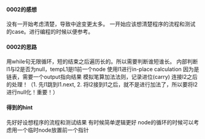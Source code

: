 #### 0002的感想
没有一开始考虑清楚，导致中途变更太多。
一开始应该想清楚程序的流程和测试的case。进行编程的时候以便参考。

#### 0002的思路
用while句无限循环，短的结束之后遍历长的。所以需要判断谁短谁长。
内部判断l1与l2是否为null，tempL1是l1前一个node
使用l1进行in-place calculation
因为是链表，需要一个output指向结果
模拟笔算加法法则，记录进位(carry)
连接l2之后的处理！（1. 先l1跳到l1.next, 2. 将l2接到l1之后，就不是进行加法了，所以要将l2进行null化！重要！）

#### 得到的hint
先好好设想程序的流程和测试结果
有时候简单逻辑更好
node的循环的时候可以考虑用一个临时node放置前一个指针
